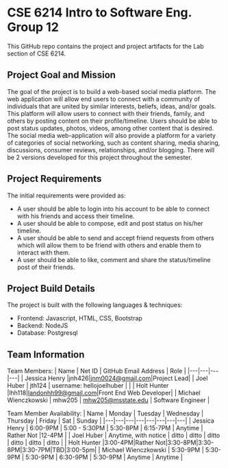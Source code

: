 # CSE 6214 Intro to Software Eng. Group 12

This GitHub repo contains the project and project artifacts for the Lab section of CSE 6214.

## Project Goal and Mission
The goal of the project is to build a web-based social media platform. The web application will allow end users to connect with a community of individuals that are united by similar interests, beliefs, ideas, and/or goals. This platform will allow users to connect with their friends, family, and others by posting content on their profile/timeline. Users should be able to post status updates, photos, videos, among other content that is desired. The social media web-application will also provide a platform for a variety of categories of social networking, such as content sharing, media sharing, discussions, consumer reviews, relationships, and/or blogging. There will be 2 versions developed for this project throughout the semester.

## Project Requirements
The initial requirements were provided as:
* A user should be able to login into his account to be able to connect with his friends and access their timeline.
* A user should be able to compose, edit and post status on his/her timeline.
* A user should be able to send and accept friend requests from others which will allow them to be friend with others and enable them to interact with them.
* A user should be able to like, comment and share the status/timeline post of their friends.

## Project Build Details
The project is built with the following languages & techniques:
* Frontend: Javascript, HTML, CSS, Bootstrap
* Backend: NodeJS
* Database: Postgresql

## Team Information
Team Members:
| Name | Net ID | GitHub Email Address | Role |
|---|---|---|---|
| Jessica Henry |jnh426|jnm0024@gmail.com|Project Lead|
| Joel Huber | jth124 | username: hellojoelhuber |  |
| Holt Hunter |lhh118|landonhh99@gmail.com|Front End Web Developer|
| Michael Wienczkowski | mhw205 | mhw205@msstate.edu | Software Engineer |

Team Member Availability:
| Name | Monday | Tuesday | Wednesday | Thursday | Friday | Sat | Sunday | 
|---|---|---|---|---|---|---|---|
| Jessica Henry | 6:00-9PM | 5:00 - 5:30PM | 5:30-8PM | 6:15-7PM | Anytime | Rather Not |12-4PM |
| Joel Huber | Anytime, with notice | ditto | ditto | ditto | ditto | ditto | ditto |
| Holt Hunter |3:00-4PM|Rather Not|3:30-8PM|3:30-8PM|3:30-7PM|TBD|3:00-5pm|
| Michael Wienczkowski | 5:30-9PM | 5:30-9PM | 5:30-9PM | 6:30-9PM | 5:30-9PM | Anytime | Anytime |
